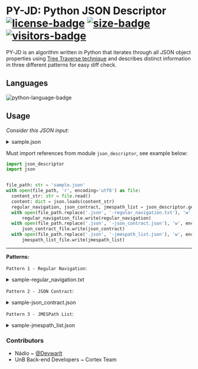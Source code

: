 # PY-JD: Python JSON Descriptor [![license-badge]][license] [![size-badge]][latest] [![visitors-badge]][latest]
PY-JD is an algorithm written in Python that iterates through all JSON object properties using [Tree Traverse technique](https://www.geeksforgeeks.org/tree-traversals-inorder-preorder-and-postorder/) and describes distinct information in three different patterns for easy diff check.

## Languages
![python-language-badge]

## Usage

*Consider this JSON input:*

<details>
  
  <summary>sample.json</summary>
  
  ```json
  {
      "glossary": {
          "title": "example glossary",
          "GlossDiv": {
              "title": "S",
              "GlossList": {
                  "GlossEntry": {
                      "ID": "SGML",
                      "SortAs": "SGML",
                      "GlossTerm": "Standard Generalized Markup Language",
                      "Acronym": "SGML",
                      "Abbrev": "ISO 8879:1986",
                      "GlossDef": {
                          "para": "A meta-markup language, used to create markup languages such as DocBook.",
                          "GlossSeeAlso": ["GML", "XML"]
                      },
                      "GlossSee": "markup"
                  }
              }
          }
      }
  }
  ```
  
</details>

Must import references from module `json_descriptor`, see example below:

```python
import json_descriptor
import json


file_path: str = 'sample.json'
with open(file_path, 'r', encoding='utf8') as file:
  content_str: str = file.read()
  content: dict = json.loads(content_str)
  regular_navigation, json_contract, jmespath_list = json_descriptor.get_descriptor_details(content)
  with open(file_path.replace('.json', '-regular_navigation.txt'), 'w', encoding='utf8') as regular_navigation_file:
      regular_navigation_file.write(regular_navigation)
  with open(file_path.replace('.json', '-json_contract.json'), 'w', encoding='utf8') as json_contract_file:
      json_contract_file.write(json_contract)
  with open(file_path.replace('.json', '-jmespath_list.json'), 'w', encoding='utf8') as jmespath_list_file:
      jmespath_list_file.write(jmespath_list)
```

---

**Patterns:**

`Pattern 1 - Regular Navigation`:

<details>
  
  <summary>sample-regular_navigation.txt</summary>
  
  ```txt
  [+] root (type: dict)
  .[+] glossary (type: dict) | (JMESPath: glossary[])
  ..[-] title (type: str) | (JMESPath: glossary[].title)
  ..[+] GlossDiv (type: dict) | (JMESPath: glossary[].GlossDiv[])
  ...[-] title (type: str) | (JMESPath: glossary[].GlossDiv[].title)
  ...[+] GlossList (type: dict) | (JMESPath: glossary[].GlossDiv[].GlossList[])
  ....[+] GlossEntry (type: dict) | (JMESPath: glossary[].GlossDiv[].GlossList[].GlossEntry[])
  .....[-] ID (type: str) | (JMESPath: glossary[].GlossDiv[].GlossList[].GlossEntry[].ID)
  .....[-] SortAs (type: str) | (JMESPath: glossary[].GlossDiv[].GlossList[].GlossEntry[].SortAs)
  .....[-] GlossTerm (type: str) | (JMESPath: glossary[].GlossDiv[].GlossList[].GlossEntry[].GlossTerm)
  .....[-] Acronym (type: str) | (JMESPath: glossary[].GlossDiv[].GlossList[].GlossEntry[].Acronym)
  .....[-] Abbrev (type: str) | (JMESPath: glossary[].GlossDiv[].GlossList[].GlossEntry[].Abbrev)
  .....[+] GlossDef (type: dict) | (JMESPath: glossary[].GlossDiv[].GlossList[].GlossEntry[].GlossDef[])
  ......[-] para (type: str) | (JMESPath: glossary[].GlossDiv[].GlossList[].GlossEntry[].GlossDef[].para)
  ......[+] GlossSeeAlso (type: list) | (JMESPath: glossary[].GlossDiv[].GlossList[].GlossEntry[].GlossDef[].GlossSeeAlso[])
  .......[-] field of 'GlossSeeAlso' (type: str) | (JMESPath: glossary[].GlossDiv[].GlossList[].GlossEntry[].GlossDef[].GlossSeeAlso[])
  .....[-] GlossSee (type: str) | (JMESPath: glossary[].GlossDiv[].GlossList[].GlossEntry[].GlossSee)
  ```

</details>

`Pattern 2 - JSON Contract`:

<details>
  
  <summary>sample-json_contract.json</summary>
  
  ```json
  {
      "root": [{
          "glossary": [{
                  "title": "str"
              },
              {
                  "GlossDiv": [{
                          "title": "str"
                      },
                      {
                          "GlossList": [{
                              "GlossEntry": [{
                                      "ID": "str"
                                  },
                                  {
                                      "SortAs": "str"
                                  },
                                  {
                                      "GlossTerm": "str"
                                  },
                                  {
                                      "Acronym": "str"
                                  },
                                  {
                                      "Abbrev": "str"
                                  },
                                  {
                                      "GlossDef": [{
                                              "para": "str"
                                          },
                                          {
                                              "GlossSeeAlso": [{
                                                  "field of 'GlossSeeAlso'": "str"
                                              }]
                                          }
                                      ]
                                  },
                                  {
                                      "GlossSee": "str"
                                  }
                              ]
                          }]
                      }
                  ]
              }
          ]
      }]
  }
  ```

</details>

`Pattern 3 - JMESPath List`:

<details>
  
  <summary>sample-jmespath_list.json</summary>
  
  ```json
  [
      "",
      "glossary[]",
      "glossary[].GlossDiv[]",
      "glossary[].GlossDiv[].GlossList[]",
      "glossary[].GlossDiv[].GlossList[].GlossEntry[]",
      "glossary[].GlossDiv[].GlossList[].GlossEntry[].Abbrev",
      "glossary[].GlossDiv[].GlossList[].GlossEntry[].Acronym",
      "glossary[].GlossDiv[].GlossList[].GlossEntry[].GlossDef[]",
      "glossary[].GlossDiv[].GlossList[].GlossEntry[].GlossDef[].GlossSeeAlso[]",
      "glossary[].GlossDiv[].GlossList[].GlossEntry[].GlossDef[].GlossSeeAlso[]",
      "glossary[].GlossDiv[].GlossList[].GlossEntry[].GlossDef[].para",
      "glossary[].GlossDiv[].GlossList[].GlossEntry[].GlossSee",
      "glossary[].GlossDiv[].GlossList[].GlossEntry[].GlossTerm",
      "glossary[].GlossDiv[].GlossList[].GlossEntry[].ID",
      "glossary[].GlossDiv[].GlossList[].GlossEntry[].SortAs",
      "glossary[].GlossDiv[].title",
      "glossary[].title"
  ]
  ```

</details>

### Contributors
- Nádio ~ [@Devwarlt][nadio-ref]
- UnB Back-end Developers ~ Cortex Team

[nadio-ref]: https://github.com/Devwarlt

[latest]: https://github.com/Devwarlt/py-jd

[python-language-badge]: https://img.shields.io/badge/Python-3.8.3-yellow?logo=python&style=plastic
[size-badge]: https://img.shields.io/github/repo-size/Devwarlt/r2md?style=plastic
[visitors-badge]: https://visitor-badge.glitch.me/badge?page_id=Devwarlt.py-jd

[license-badge]: https://img.shields.io/badge/License-WTFPL-black?style=plastic
[license]: /LICENSE

